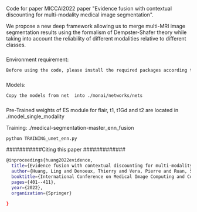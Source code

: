 Code for  paper MICCAI2022 paper "Evidence fusion with contextual discounting for multi-modality medical image segmentation".


We propose a new deep framework allowing us to merge multi-MRI image segmentation results using the formalism of Dempster-Shafer theory while taking into account the reliability of different modalities relative to different classes.

###
Environment requirement: 
```bash
Before using the code, please install the required packages according to the instructions( refer to https://github.com/iWeisskohl/Evidential-neural-network-for-lymphoma-segmentation )
```
###
Models:
```bash
Copy the models from net  into ./monai/networks/nets
```
###
Pre-Trained weights of ES module for flair, t1, t1Gd and t2 are located in ./model_single_modality


 Training:  ./medical-segmentation-master_enn_fusion
 ```bash
python TRAINING_unet_enn.py
```

###########Citing this paper #############
```bash
@inproceedings{huang2022evidence,
  title={Evidence fusion with contextual discounting for multi-modality medical image segmentation},
  author={Huang, Ling and Denoeux, Thierry and Vera, Pierre and Ruan, Su},
  booktitle={International Conference on Medical Image Computing and Computer-Assisted Intervention},
  pages={401--411},
  year={2022},
  organization={Springer}

}
```
